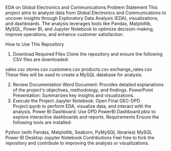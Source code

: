 EDA on Global Electronics and Communications
Problem Statement
This project aims to analyze data from Global Electronics and Communications to uncover insights through Exploratory Data Analysis (EDA), visualizations, and dashboards. The analysis leverages tools like Pandas, Matplotlib, MySQL, Power BI, and Jupyter Notebook to optimize decision-making, improve operations, and enhance customer satisfaction.

How to Use This Repository
1. Download Required Files
Clone the repository and ensure the following CSV files are downloaded:

sales.csv
stores.csv
customers.csv
products.csv
exchange_rates.csv
These files will be used to create a MySQL database for analysis.

2. Review Documentation
Word Document: Provides detailed explanations of the project's objectives, methodology, and findings.
PowerPoint Presentation: Summarizes key insights and visualizations.
3. Execute the Project
Jupyter Notebook: Open Final GEC-DPD Project.ipynb to perform EDA, visualize data, and interact with the analysis.
Power BI Dashboard: Use DPD PowerBI Dashboard.pbix to explore interactive dashboards and reports.
Requirements
Ensure the following tools are installed:

Python (with Pandas, Matplotlib, Seaborn, PyMySQL libraries)
MySQL
Power BI Desktop
Jupyter Notebook
Contributions
Feel free to fork the repository and contribute to improving the analysis or visualizations.
